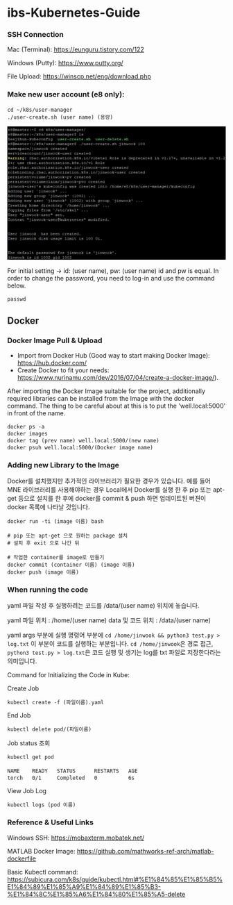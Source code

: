 # ibs-Kubernetes-Guide

### SSH Connection

Mac (Terminal): https://eunguru.tistory.com/122

Windows (Putty): https://www.putty.org/ 

File Upload: https://winscp.net/eng/download.php



### Make new user account (e8 only): 
```
cd ~/k8s/user-manager 
./user-create.sh (user name) (용량)
```

![user_create](https://raw.githubusercontent.com/jinwook31/ibs-Kubernetes-Guide/main/img/user%20create.PNG)

For initial setting -> id: (user name), pw: (user name)  id and pw is equal. In order to change the password, you need to log-in and use the command below.
```
passwd
```



## Docker 

### Docker Image Pull & Upload

- Import from Docker Hub (Good way to start making Docker Image): https://hub.docker.com/
- Create Docker to fit your needs: https://www.nurinamu.com/dev/2016/07/04/create-a-docker-image/).

After importing the Docker Image suitable for the project, additionally required libraries can be installed from the Image with the docker command. The thing to be careful about at this is to put the 'well.local:5000' in front of the name.

```
docker ps -a
docker images
docker tag (prev name) well.local:5000/(new name)
docker psuh well.local:5000/(Docker image name)
```


### Adding new Library to the Image

Docker를 설치했지만 추가적인 라이브러리가 필요한 경우가 있습니다. 예를 들어 MNE 라이브러리를 사용해야하는 경우 Local에서 Docker를 실행 한 후 pip 또는 apt-get 등으로 설치를 한 후에 docker를 commit & push 하면 업데이트된 버젼이 docker 목록에 나타날 것입니다.
```
docker run -ti (image 이름) bash

# pip 또는 apt-get 으로 원하는 package 설치
# 설치 후 exit 으로 나간 뒤 

# 작업한 container를 image로 만들기
docker commit (container 이름) (image 이름)
docker push (image 이름)
```

### When running the code

yaml 파일 작성 후 실행하려는 코드를 /data/(user name) 위치에 놓습니다.

yaml 파일 위치 : /home/(user name)
data 및 코드 위치 : /data/(user name)

yaml args 부분에 실행 명령어 부분에 `cd /home/jinwook && python3 test.py > log.txt` 이 부분이 코드를 실행하는 부분입니다. `cd /home/jinwook`은 경로 접근, `python3 test.py > log.txt`은 코드 실행 및 생기는 log를 txt 파일로 저장한다라는 의미입니다.


Command for Initializing the Code in Kube:

Create Job
```
kubectl create -f (파일이름).yaml
```

End Job
```
kubectl delete pod/(파일이름)
```

Job status 조회
```
kubectl get pod

NAME    READY   STATUS      RESTARTS   AGE
torch   0/1     Completed   0          6s
```

View Job Log 
```
kubectl logs (pod 이름)
```



### Reference & Useful Links

Windows SSH: https://mobaxterm.mobatek.net/

MATLAB Docker Image: https://github.com/mathworks-ref-arch/matlab-dockerfile

Basic Kubectl command: https://subicura.com/k8s/guide/kubectl.html#%E1%84%85%E1%85%B5%E1%84%89%E1%85%A9%E1%84%89%E1%85%B3-%E1%84%8C%E1%85%A6%E1%84%80%E1%85%A5-delete
